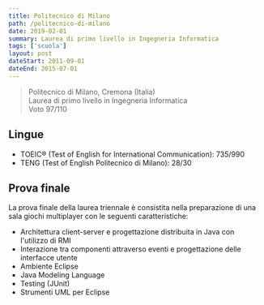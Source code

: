 ```yaml
---
title: Politecnico di Milano
path: /politecnico-di-milano
date: 2019-02-01
summary: Laurea di primo livello in Ingegneria Informatica
tags: ['scuola']
layout: post
dateStart: 2011-09-01
dateEnd: 2015-07-01
---
```

> Politecnico di Milano, Cremona (Italia)  
> Laurea di primo livello in Ingegneria Informatica  
> Voto 97/110

## Lingue
- TOEIC® (Test of English for International Communication): 735/990
- TENG (Test of English Politecnico di Milano): 28/30

## Prova finale
La prova finale della laurea triennale è consistita nella preparazione di una sala giochi multiplayer con le seguenti caratteristiche:
- Architettura client-server e progettazione distribuita in Java con l'utilizzo di RMI
- Interazione tra componenti attraverso eventi e progettazione delle interfacce utente
- Ambiente Eclipse
- Java Modeling Language
- Testing (JUnit)
- Strumenti UML per Eclipse



